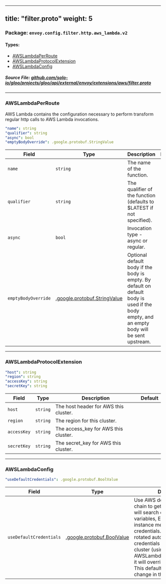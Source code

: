 
---
title: "filter.proto"
weight: 5
---

<!-- Code generated by solo-kit. DO NOT EDIT. -->


### Package: `envoy.config.filter.http.aws_lambda.v2` 
#### Types:


- [AWSLambdaPerRoute](#awslambdaperroute)
- [AWSLambdaProtocolExtension](#awslambdaprotocolextension)
- [AWSLambdaConfig](#awslambdaconfig)
  



##### Source File: [github.com/solo-io/gloo/projects/gloo/api/external/envoy/extensions/aws/filter.proto](https://github.com/solo-io/gloo/blob/master/projects/gloo/api/external/envoy/extensions/aws/filter.proto)





---
### AWSLambdaPerRoute

 
AWS Lambda contains the configuration necessary to perform transform regular
http calls to AWS Lambda invocations.

```yaml
"name": string
"qualifier": string
"async": bool
"emptyBodyOverride": .google.protobuf.StringValue

```

| Field | Type | Description | Default |
| ----- | ---- | ----------- |----------- | 
| `name` | `string` | The name of the function. |  |
| `qualifier` | `string` | The qualifier of the function (defaults to $LATEST if not specified). |  |
| `async` | `bool` | Invocation type - async or regular. |  |
| `emptyBodyOverride` | [.google.protobuf.StringValue](https://developers.google.com/protocol-buffers/docs/reference/csharp/class/google/protobuf/well-known-types/string-value) | Optional default body if the body is empty. By default on default body is used if the body empty, and an empty body will be sent upstream. |  |




---
### AWSLambdaProtocolExtension



```yaml
"host": string
"region": string
"accessKey": string
"secretKey": string

```

| Field | Type | Description | Default |
| ----- | ---- | ----------- |----------- | 
| `host` | `string` | The host header for AWS this cluster. |  |
| `region` | `string` | The region for this cluster. |  |
| `accessKey` | `string` | The access_key for AWS this cluster. |  |
| `secretKey` | `string` | The secret_key for AWS this cluster. |  |




---
### AWSLambdaConfig



```yaml
"useDefaultCredentials": .google.protobuf.BoolValue

```

| Field | Type | Description | Default |
| ----- | ---- | ----------- |----------- | 
| `useDefaultCredentials` | [.google.protobuf.BoolValue](https://developers.google.com/protocol-buffers/docs/reference/csharp/class/google/protobuf/well-known-types/bool-value) | Use AWS default credentials chain to get credentials. This will search environment variables, ECS metadata and instance metadata to get the credentials. credentials will be rotated automatically. If credentials are provided on the cluster (using the AWSLambdaProtocolExtension), it will override these credentials. This defaults to false, but may change in the future to true. |  |





<!-- Start of HubSpot Embed Code -->
<script type="text/javascript" id="hs-script-loader" async defer src="//js.hs-scripts.com/5130874.js"></script>
<!-- End of HubSpot Embed Code -->
